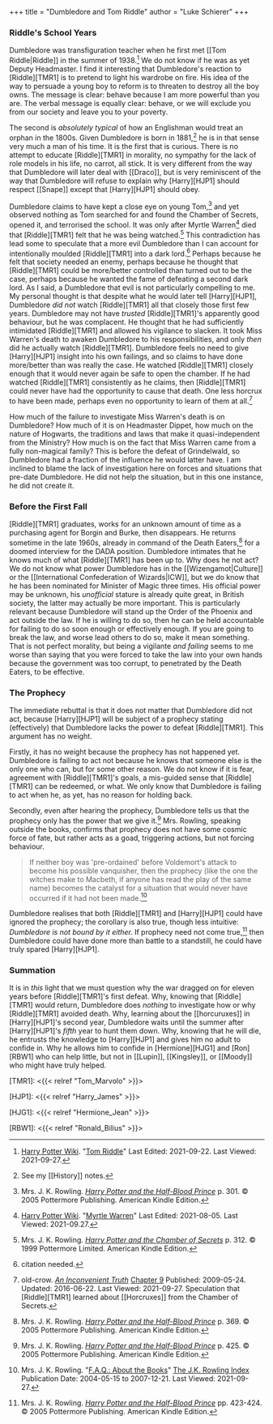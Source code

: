 +++
title = "Dumbledore and Tom Riddle"
author = "Luke Schierer"
+++

### Riddle's School Years

Dumbledore was transfiguration teacher when he first met [[Tom Riddle|Riddle]]
in the summer of 1938.[^20210927-5] We do not know if he was as yet Deputy
Headmaster.  I find it interesting that Dumbledore's reaction to [Riddle][TMR1] is
to pretend to light his wardrobe on fire.  His idea of the way to persuade a
young boy to reform is to threaten to destroy all the boy owns.  The message is
clear: behave because I am more powerful than you are.  The verbal message is
equally clear: behave, or we will exclude you from our society and leave you to
your poverty.  

The second is *absolutely typical* of how an Englishman would treat an orphan in
the 1800s.  Given Dumbledore is born in 1881,[^20210927-6] he is in that sense
very much a man of his time.  It is the first that is curious.  There is no
attempt to educate [Riddle][TMR1] in morality, no sympathy for the lack of role
models in his life, no carrot, all stick.  It is very different from the way
that Dumbledore will later deal with [[Draco]], but is very reminiscent of the
way that Dumbledore will refuse to explain why [Harry][HJP1] should respect
[[Snape]] except that [Harry][HJP1] should obey.  

Dumbledore claims to have kept a close eye on young Tom,[^20210927-7] and yet
observed nothing as Tom searched for and found the Chamber of Secrets, opened
it, and terrorised the school.  It was only after Myrtle Warren[^20210927-8]
died that [Riddle][TMR1] felt that he was being watched.[^20210927-9]  This
contradiction has lead some to speculate that a more evil Dumbledore than I can
account for intentionally moulded [Riddle][TMR1] into a dark lord.[^20210927-10]
Perhaps because he felt that society needed an enemy, perhaps because he thought
that [Riddle][TMR1] could be more/better controlled than turned out to be the case,
perhaps because he wanted the fame of defeating a second dark lord.  As I said,
a Dumbledore that evil is not particularly compelling to me.  My personal
thought is that despite what he would later tell [Harry][HJP1], Dumbledore *did not*
watch [Riddle][TMR1] all that closely those first few years.  Dumbledore may not
have *trusted* [Riddle][TMR1]'s apparently good behaviour, but he was complacent.
He thought that he had sufficiently intimidated [Riddle][TMR1] and allowed his
vigilance to slacken.  It took Miss Warren's death to awaken Dumbledore to his
responsibilities, and only *then* did he actually watch [Riddle][TMR1].  Dumbledore
feels no need to give [Harry][HJP1] insight into his own failings, and so claims to
have done more/better than was really the case.  He watched [Riddle][TMR1] closely
enough that it would never again be safe to open the chamber.  If he had watched
[Riddle][TMR1] consistently as he claims, then [Riddle][TMR1] could never have had the
opportunity to cause that death.  One less horcrux to have been made, perhaps
even no opportunity to learn of them at all.[^20210927-11]

How much of the failure to investigate Miss Warren's death is on Dumbledore?
How much of it is on Headmaster Dippet, how much on the nature of Hogwarts, the
traditions and laws that make it quasi-independent from the Ministry?  How much
is on the fact that Miss Warren came from a fully non-magical family?  This is
before the defeat of Grindelwald, so Dumbledore had a fraction of the influence
he would latter have.  I am inclined to blame the lack of investigation here on
forces and situations that pre-date Dumbledore.  He did not help the situation,
but in this one instance, he did not create it. 

### Before the First Fall

[Riddle][TMR1] graduates, works for an unknown amount of time as a purchasing agent
for Borgin and Burke, then disappears.  He returns sometime in the late 1960s,
already in command of the Death Eaters,[^20210927-12] for a doomed interview for
the DADA position.  Dumbledore intimates that he knows much of what [Riddle][TMR1]
has been up to.  Why does he not act?  We do not know what power Dumbledore has
in the [[Wizengamot|Culture]] or the [[International Confederation of
Wizards|ICW]], but we do know that he has been nominated for Minister of Magic
three times.  His official power may be unknown, his *unofficial* stature is
already quite great, in British society, the latter may actually be more
important.  This is particularly relevant because Dumbledore will stand up the
Order of the Phoenix and act outside the law.  If he is willing to do so, then
he can be held accountable for failing to do so soon enough or effectively
enough.  If you are going to break the law, and worse lead others to do so, make
it mean something.  That is not perfect morality, but being a vigilante *and
failing* seems to me worse than saying that you were forced to take the law into
your own hands because the government was too corrupt, to penetrated by the
Death Eaters, to be effective. 

### The Prophecy

The immediate rebuttal is that it does not matter that Dumbledore did not act,
because [Harry][HJP1] will be subject of a prophecy stating (effectively) that
Dumbledore lacks the power to defeat [Riddle][TMR1].  This argument has no weight.  

Firstly, it has no weight because the prophecy has not happened yet.  Dumbledore
is failing to act not because he knows that someone else is the only one who
can, but for some other reason.  We do not know if it is fear, agreement with
[Riddle][TMR1]'s goals, a mis-guided sense that [Riddle][TMR1] can be redeemed, or what.
We only know that Dumbledore is failing to act when he, as yet, has no reason
for holding back.  

Secondly, even after hearing the prophecy, Dumbledore tells us that the prophecy
only has the power that we give it.[^20210927-13]  Mrs. Rowling, speaking
outside the books, confirms that prophecy does not have some cosmic force of
fate, but rather acts as a goad, triggering actions, but not forcing behaviour.

> If neither boy was 'pre-ordained' before Voldemort's attack to become his
> possible vanquisher, then the prophecy (like the one the witches make to
> Macbeth, if anyone has read the play of the same name) becomes the catalyst
> for a situation that would never have occurred if it had not been
> made.[^20210927-14]

Dumbledore realises that both [Riddle][TMR1] and [Harry][HJP1] could have ignored the
prophecy; the corollary is also true, though less intuitive: *Dumbledore is not
bound by it either.*  If prophecy need not come true,[^20210927-15] then
Dumbledore could have done more than battle to a standstill, he could have truly
spared [Harry][HJP1].  

### Summation

It is in *this* light that we must question why the war
dragged on for eleven years before [Riddle][TMR1]'s first defeat.  Why, knowing that
[Riddle][TMR1] would return, Dumbledore does *nothing* to investigate how or why
[Riddle][TMR1] avoided death.  Why, learning about the [[horcuruxes]] in [Harry][HJP1]'s
second year, Dumbledore waits until the summer after [Harry][HJP1]'s *fifth* year to
hunt them down.  Why, knowing that he will die, he entrusts the knowledge to
[Harry][HJP1] and gives him no adult to confide in.  Why he allows him to confide in
[Hermione][HJG1] and [Ron][RBW1] who can help little, but not in [[Lupin]],
[[Kingsley]], or [[Moody]] who might have truly helped.  

[TMR1]: <{{< relref "Tom_Marvolo" >}}>

[HJP1]: <{{< relref "Harry_James" >}}>

[HJG1]: <{{< relref "Hermione_Jean" >}}>

[RBW1]: <{{< relref "Ronald_Bilius" >}}>

[^20210927-14]: Mrs. J. K. Rowling.
    "[F.A.Q.: About the Books](https://www.rowlingindex.org/work/faq1web/)"
    [The J.K. Rowling Index](https://www.rowlingindex.org/)
    Publication Date: 2004-05-15 to 2007-12-21. Last Viewed: 2021-09-27.

[^20210927-15]: Mrs. J. K. Rowling.
    _[Harry Potter and the Half-Blood Prince](https://www.goodreads.com/book/show/1.Harry_Potter_and_the_Half_Blood_Prince)_
    pp. 423-424. © 2005 Pottermore Publishing. American Kindle Edition. 


[^20210927-13]: Mrs. J. K. Rowling.
    _[Harry Potter and the Half-Blood Prince](https://www.goodreads.com/book/show/1.Harry_Potter_and_the_Half_Blood_Prince)_
    p. 425. © 2005 Pottermore Publishing. American Kindle Edition. 

[^20210927-12]: Mrs. J. K. Rowling.
    _[Harry Potter and the Half-Blood Prince](https://www.goodreads.com/book/show/1.Harry_Potter_and_the_Half_Blood_Prince)_
    p. 369. © 2005 Pottermore Publishing. American Kindle Edition. 

[^20210927-11]: old-crow.
    _[An Inconvenient Truth](https://www.fanfiction.net/s/5084287)_
    [Chapter 9](https://www.fanfiction.net/s/5084287/9/An-Inconvenient-Truth)
    Published: 2009-05-24. Updated: 2016-06-22. Last Viewed: 2021-09-27. 
    Speculation that [Riddle][TMR1] learned about [[Horcruxes]] from the Chamber of
    Secrets. 

[^20210927-10]: citation needed.  

[^20210927-9]: Mrs. J. K. Rowling.
    _[Harry Potter and the Chamber of Secrets](https://www.goodreads.com/book/show/15881.Harry_Potter_and_the_Chamber_of_Secrets)_
    p. 312. © 1999 Pottermore Limited. American Kindle Edition.

[^20210927-8]: [Harry Potter Wiki](https://harrypotter.fandom.com).
    "[Myrtle Warren](https://harrypotter.fandom.com/wiki/Myrtle_Warren)"
    Last Edited: 2021-08-05. Last Viewed: 2021-09.27. 

[^20210927-7]: Mrs. J. K. Rowling.
    _[Harry Potter and the Half-Blood Prince](https://www.goodreads.com/book/show/1.Harry_Potter_and_the_Half_Blood_Prince)_
    p. 301. © 2005 Pottermore Publishing. American Kindle Edition. 

[^20210927-5]: [Harry Potter Wiki](https://harrypotter.fandom.com).
    "[Tom Riddle](https://harrypotter.fandom.com/wiki/Tom_Riddle)"
    Last Edited: 2021-09-22. Last Viewed: 2021-09-27.

[^20210927-6]: See my [[History]] notes.

